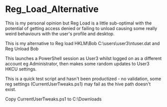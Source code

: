 # Reg_Load_Alternative
This is my personal opinion but Reg Load is a little sub-optimal with the potential of getting access denied or failing to unload   causing some really weird behaviours with the user's profile and desktop.

This is my alternative to Reg load HKLM\Bob C:\users\user3\ntuser.dat and Reg Unload Bob

This launches a PowerShell session as User3 whilst logged on as a different account eg Administrator, then makes some random updates to User3 HKCU settings.

This is a quick test script and hasn't been productized - no validation, some reg settings (CurrentUserTweaks.ps1) may fail as the hive path doesn't exist. 

Copy CurrentUserTweaks.ps1 to C:\Downloads
